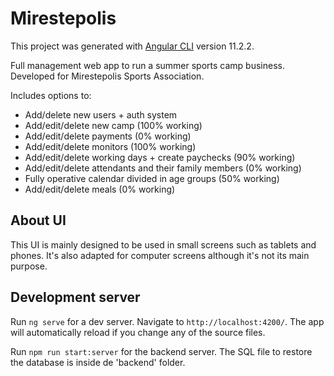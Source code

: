 # Mirestepolis

This project was generated with [Angular CLI](https://github.com/angular/angular-cli) version 11.2.2.

Full management web app to run a summer sports camp business. Developed for Mirestepolis Sports Association.

Includes options to:

- Add/delete new users + auth system
- Add/edit/delete new camp (100% working)
- Add/edit/delete payments (0% working)
- Add/edit/delete monitors (100% working)
- Add/edit/delete working days + create paychecks (90% working)
- Add/edit/delete attendants and their family members (0% working)
- Fully operative calendar divided in age groups (50% working)
- Add/edit/delete meals (0% working)

## About UI

This UI is mainly designed to be used in small screens such as tablets and phones. It's also adapted for computer screens although it's not its main purpose.

## Development server

Run `ng serve` for a dev server. Navigate to `http://localhost:4200/`. The app will automatically reload if you change any of the source files.

Run `npm run start:server` for the backend server. The SQL file to restore the database is inside de 'backend' folder.

